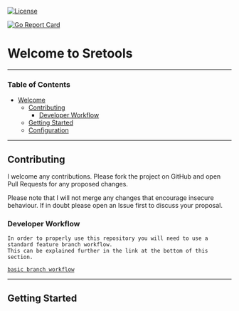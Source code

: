 [![License](https://img.shields.io/badge/License-Apache%202.0-blue.svg)](https://opensource.org/licenses/Apache-2.0)

[comment]: <> ([![Docker Pulls]&#40;&#41;]&#40;&#41;)
[![Go Report Card](https://goreportcard.com/badge/github.com/atbagan/sretools)](https://goreportcard.com/report/github.com/atbagan/sretools)
# Welcome to Sretools 

------------------------------------------------------------------------------------------------------------------------
### Table of Contents
<!-- TOC -->
- [Welcome](#welcome-to-sretools)
    - [Contributing](#contributing)
        - [Developer Workflow](#developer-workflow)
    - [Getting Started](#getting-started)
    - [Configuration](#configuration)
------------------------------------------------------------------------------------------------------------------------
## Contributing

I welcome any contributions. Please fork the project on GitHub and open
Pull Requests for any proposed changes.

Please note that I will not merge any changes that encourage insecure
behaviour. If in doubt please open an Issue first to discuss your proposal.

### Developer Workflow

```
In order to properly use this repository you will need to use a standard feature branch workflow.
This can be explained further in the link at the bottom of this section. 

```
[`basic branch workflow`](https://gist.github.com/Chaser324/ce0505fbed06b947d962)

------------------------------------------------------------------------------------------------------------------------

## Getting Started



